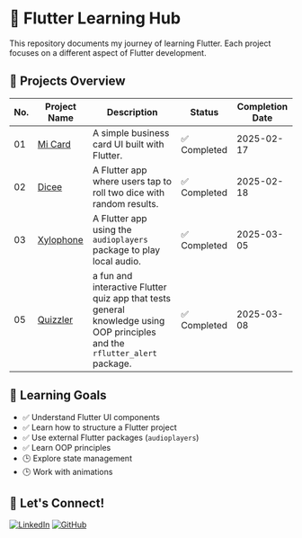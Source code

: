 # 🚀 Flutter Learning Hub

This repository documents my journey of learning Flutter. Each project focuses on a different aspect of Flutter development.

## 📌 Projects Overview

| No. | Project Name                        | Description                                                                                                                | Status       | Completion Date |
| --- | ----------------------------------- | -------------------------------------------------------------------------------------------------------------------------- | ------------ | --------------- |
| 01  | [Mi Card](projects/01_mi_card/)     | A simple business card UI built with Flutter.                                                                              | ✅ Completed | 2025-02-17      |
| 02  | [Dicee](projects/02_dicee/)         | A Flutter app where users tap to roll two dice with random results.                                                        | ✅ Completed | 2025-02-18      |
| 03  | [Xylophone](projects/04_xylophone/) | A Flutter app using the `audioplayers` package to play local audio.                                                        | ✅ Completed | 2025-03-05      |
| 05  | [Quizzler](projects/05_Quizzler/)   | a fun and interactive Flutter quiz app that tests general knowledge using OOP principles and the `rflutter_alert` package. | ✅ Completed | 2025-03-08      |

## 📖 Learning Goals

- ✅ Understand Flutter UI components
- ✅ Learn how to structure a Flutter project
- ✅ Use external Flutter packages (`audioplayers`)
- ✅ Learn OOP principles
- 🕒 Explore state management
- 🕒 Work with animations

## 🤝 Let's Connect!

[![LinkedIn](https://img.shields.io/badge/LinkedIn-Connect-blue)](https://www.linkedin.com/in/zhiyan-pei/)
[![GitHub](https://img.shields.io/badge/GitHub-Follow-black)](https://github.com/chloepei867)
